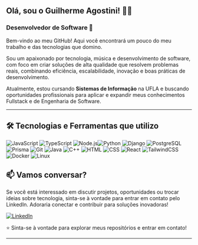 ## Olá, sou o Guilherme Agostini! 👋🎸

### Desenvolvedor de Software  🚀

Bem-vindo ao meu GitHub! Aqui você encontrará um pouco do meu trabalho e das tecnologias que domino. 

Sou um apaixonado por tecnologia, música e desenvolvimento de software, com foco em criar soluções de alta qualidade que resolvem problemas reais, combinando eficiência, escalabilidade, inovação e boas práticas de desenvolvimento. 

Atualmente, estou cursando **Sistemas de Informação** na UFLA e buscando oportunidades profissionais para aplicar e expandir meus conhecimentos Fullstack e de Engenharia de Software.

---

## 🛠️ Tecnologias e Ferramentas que utilizo

![JavaScript](https://img.shields.io/badge/JavaScript-F7DF1E?style=for-the-badge&logo=javascript&logoColor=black)
![TypeScript](https://img.shields.io/badge/TypeScript-3178C6?style=for-the-badge&logo=typescript&logoColor=white)
![Node.js](https://img.shields.io/badge/Node.js-339933?style=for-the-badge&logo=node.js&logoColor=white)![Python](https://img.shields.io/badge/Python-3776AB?style=for-the-badge&logo=python&logoColor=white)
![Django](https://img.shields.io/badge/Django-092E20?style=for-the-badge&logo=django&logoColor=white)
![PostgreSQL](https://img.shields.io/badge/PostgreSQL-4169E1?style=for-the-badge&logo=postgresql&logoColor=white)
![Prisma](https://img.shields.io/badge/Prisma-2D3748?style=for-the-badge&logo=prisma&logoColor=white)
![Git](https://img.shields.io/badge/Git-F05032?style=for-the-badge&logo=git&logoColor=white)
![Java](https://img.shields.io/badge/Java-ED8B00?style=for-the-badge&logo=openjdk&logoColor=white)
![C++](https://img.shields.io/badge/C%2B%2B-00599C?style=for-the-badge&logo=c%2B%2B&logoColor=white)
![HTML](https://img.shields.io/badge/HTML-E34F26?style=for-the-badge&logo=html5&logoColor=white)
![CSS](https://img.shields.io/badge/CSS-1572B6?style=for-the-badge&logo=css3&logoColor=white)
![React](https://img.shields.io/badge/React-61DAFB?style=for-the-badge&logo=react&logoColor=black)
![TailwindCSS](https://img.shields.io/badge/Tailwind_CSS-06B6D4?style=for-the-badge&logo=tailwind-css&logoColor=white)
![Docker](https://img.shields.io/badge/Docker-2496ED?style=for-the-badge&logo=docker&logoColor=white)
![Linux](https://img.shields.io/badge/Linux-FCC624?style=for-the-badge&logo=linux&logoColor=black)


## 📫 Vamos conversar?
Se você está interessado em discutir projetos, oportunidades ou trocar ideias sobre tecnologia, sinta-se à vontade para entrar em contato pelo LinkedIn. Adoraria conectar e contribuir para soluções inovadoras!

[![LinkedIn](https://img.shields.io/badge/LinkedIn-0077B5?style=for-the-badge&logo=linkedin&logoColor=white)](https://linkedin.com/in/guilhermeagostini)  


  

⭐️ Sinta-se à vontade para explorar meus repositórios e entrar em contato!  
            
---



<!--
**AgostiniGuilherme/AgostiniGuilherme** is a ✨ _special_ ✨ repository because its `README.md` (this file) appears on your GitHub profile.

Here are some ideas to get you started:

- 🔭 I’m currently working on ...
- 🌱 I’m currently learning ...
- 👯 I’m looking to collaborate on ...
- 🤔 I’m looking for help with ...
- 💬 Ask me about ...
- 📫 How to reach me: ...
- 😄 Pronouns: ...
- ⚡ Fun fact: ...
-->
